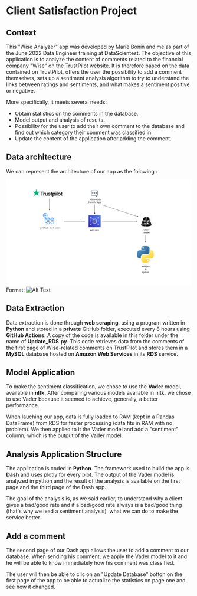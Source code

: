 # Client Satisfaction Project

## Context

This "Wise Analyzer" app was developed by Marie Bonin and me as part of the June 2022 Data Engineer training at DataScientest. The objective of this application is to analyze the content of comments related to the financial company "Wise" on the TrustPilot website. It is therefore based on the data contained on TrustPilot, offers the user the possibility to add a comment themselves, sets up a sentiment analysis algorithm to try to understand the links between ratings and sentiments, and what makes a sentiment positive or negative.

More specifically, it meets several needs:

- Obtain statistics on the comments in the database.
- Model output and analysis of results.
- Possibility for the user to add their own comment to the database and find out which category their comment was classified in.
- Update the content of the application after adding the comment.

## Data architecture

We can represent the architecture of our app as the folowing :

![GitHub Logo](/Images/Architecture.png)
Format: ![Alt Text](url)

## Data Extraction

Data extraction is done through <B>web scraping</B>, using a program written in <B>Python</B> and stored in a <B>private</B> GitHub folder, executed every 8 hours using <B>GitHub Actions</B>. A copy of the code is available in this folder under the name of <B>Update_RDS.py</B>. This code retrieves data from the comments of the first page of Wise-related comments on TrustPilot and stores them in a <B>MySQL</B> database hosted on <B>Amazon Web Services</B> in its <B>RDS</B> service.

## Model Application

To make the sentiment classification, we chose to use the <B>Vader</B> model, available in <B>nltk</B>. After comparing various models available in nltk, we chose to use Vader because it seemed to achieve, generally, a better performance.

When lauching our app, data is fully loaded to RAM (kept in a Pandas DataFrame) from RDS for faster processing (data fits in RAM with no problem). We then applied to it the Vader model and add a "sentiment" column, which is the output of the Vader model.

## Analysis Application Structure

The application is coded in <B>Python</B>. The framework used to build the app is <B>Dash</B> and uses plotly for every plot. The output of the Vader model is analyzed in python and the result of the analysis is available on the first page and the third page of the Dash app.

The goal of the analysis is, as we said earlier, to understand why a client gives a bad/good rate and if a bad/good rate always is a bad/good thing (that's why we lead a sentiment analysis), what we can do to make the service better. 

## Add a comment

The second page of our Dash app allows the user to add a comment to our database. When sending his comment, we apply the Vader model to it and he will be able to know immediately how his comment was classified.

The user will then be able to clic on an "Update Database" botton on the first page of the app to be able to actualize the statistics on page one and see how it changed.














